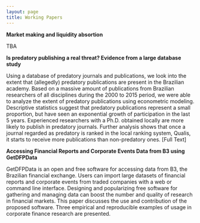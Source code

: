 ```yaml
---
layout: page
title: Working Papers
---
```



**Market making and liquidity absortion**

TBA


**Is predatory publishing a real threat? Evidence from a large database study**

Using a database of predatory journals and publications, we look into the extent that (allegedly) predatory publications are present in the Brazilian academy. Based on a massive amount of publications from Brazilian researchers of all disciplines during the 2000 to 2015 period, we were able to analyze the extent of predatory publications using econometric modeling. Descriptive statistics suggest that predatory publications represent a small proportion, but have seen an exponential growth of participation in the last 5 years. Experienced researchers with a Ph.D. obtained locally are more likely to publish in predatory journals. Further analysis shows that once a  journal regarded as predatory is ranked in the local ranking system, Qualis, it starts to receive more publications than non-predatory ones. [Full Text]



**Accessing Financial Reports and Corporate Events Data from B3 using GetDFPData**

GetDFPData is an open and free software for accessing data from B3, the Brazilian financial exchange.  Users can import large datasets of financial reports and corporate events from traded companies with a web or command line interface. Designing and popularizing free software for gathering and managing data can boost the number and quality of research in financial markets. This paper discusses the use and contribution of the proposed software. Three empirical and reproducible examples of usage in corporate finance research are presented. 


